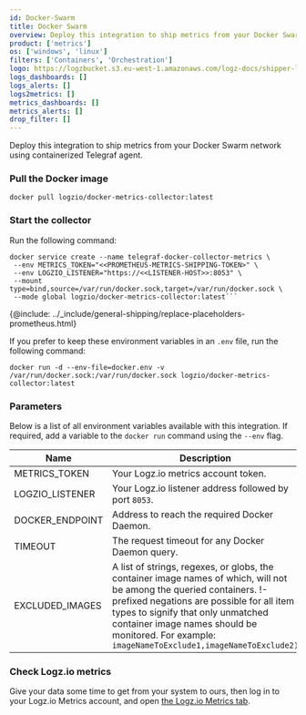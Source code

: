 ```yaml
---
id: Docker-Swarm
title: Docker Swarm
overview: Deploy this integration to ship metrics from your Docker Swarm network using containerized Telegraf agent.
product: ['metrics']
os: ['windows', 'linux']
filters: ['Containers', 'Orchestration']
logo: https://logzbucket.s3.eu-west-1.amazonaws.com/logz-docs/shipper-logos/docker.png
logs_dashboards: []
logs_alerts: []
logs2metrics: []
metrics_dashboards: []
metrics_alerts: []
drop_filter: []
---
```




Deploy this integration to ship metrics from your Docker Swarm network using containerized Telegraf agent.

### Pull the Docker image

```
docker pull logzio/docker-metrics-collector:latest
```

### Start the collector

Run the following command:

```shell
docker service create --name telegraf-docker-collector-metrics \
 --env METRICS_TOKEN="<<PROMETHEUS-METRICS-SHIPPING-TOKEN>" \
 --env LOGZIO_LISTENER="https://<<LISTENER-HOST>>:8053" \
 --mount type=bind,source=/var/run/docker.sock,target=/var/run/docker.sock \
 --mode global logzio/docker-metrics-collector:latest```
```

{@include: ../_include/general-shipping/replace-placeholders-prometheus.html}


If you prefer to keep these environment variables in an `.env` file, run the following command:

`docker run -d --env-file=docker.env -v /var/run/docker.sock:/var/run/docker.sock logzio/docker-metrics-collector:latest`

### Parameters

Below is a list of all environment variables available with this integration. If required, add a variable to the `docker run` command using the `--env` flag.

|Name|Description|Required/Default|
|---|---|---|
|METRICS_TOKEN|Your Logz.io metrics account token.|Required|
|LOGZIO_LISTENER|Your Logz.io listener address followed by port `8053`.|Required/Default: `https://listener.logz.io:8053`.|
|DOCKER_ENDPOINT|Address to reach the required Docker Daemon.|Default: `unix:///var/run/docker.sock`.|
|TIMEOUT|The request timeout for any Docker Daemon query.|Default: `5s`.|
|EXCLUDED_IMAGES|A list of strings, regexes, or globs, the container image names of which, will not be among the queried containers. !-prefixed negations are possible for all item types to signify that only unmatched container image names should be monitored. For example: `imageNameToExclude1,imageNameToExclude2)`|Default: `nil`.|

### Check Logz.io metrics

Give your data some time to get from your system to ours, then log in to your Logz.io Metrics account, and open [the Logz.io Metrics tab](https://app.logz.io/#/dashboard/metrics/).

 
